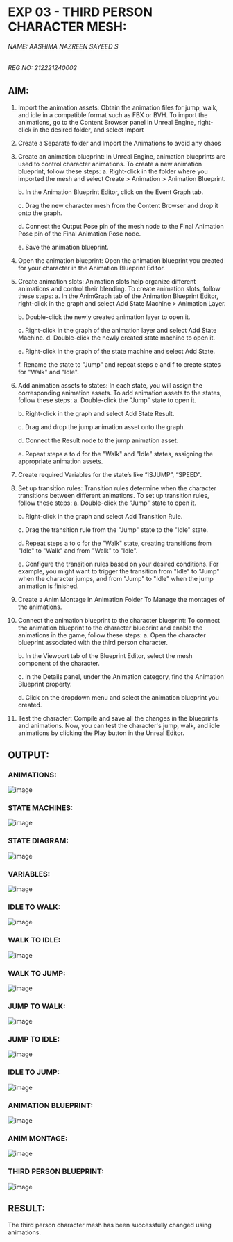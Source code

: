 # EXP 03 - THIRD PERSON CHARACTER MESH:

###### NAME: AASHIMA NAZREEN SAYEED S
###### REG NO: 212221240002 

## AIM:

1. Import the animation assets: Obtain the animation files for jump, walk, and idle in a compatible format such as FBX or BVH. To import the animations, go to the Content Browser panel in Unreal Engine, right-click in the desired folder, and select Import 

2. Create a Separate folder and Import the Animations to avoid any chaos 

3. Create an animation blueprint: In Unreal Engine, animation blueprints are used to control character animations. To create a new animation blueprint, follow these steps: 
    a. Right-click in the folder where you imported the mesh and select Create > Animation > Animation Blueprint. 
    
    b. In the Animation Blueprint Editor, click on the Event Graph tab. 
    
    c. Drag the new character mesh from the Content Browser and drop it onto the graph. 
    
    d. Connect the Output Pose pin of the mesh node to the Final Animation Pose pin of the Final Animation Pose node. 
    
    e. Save the animation blueprint. 
    
4. Open the animation blueprint: Open the animation blueprint you created for your character in the Animation Blueprint Editor. 

5. Create animation slots: Animation slots help organize different animations and control their blending. To create animation slots, follow these steps: 
    a. In the AnimGraph tab of the Animation Blueprint Editor, right-click in the graph and select Add State Machine > Animation Layer. 
    
    b. Double-click the newly created animation layer to open it. 
    
    c. Right-click in the graph of the animation layer and select Add State Machine. d. Double-click the newly created state machine to open it. 
    
    e. Right-click in the graph of the state machine and select Add State. 
    
    f. Rename the state to "Jump" and repeat steps e and f to create states for "Walk" and "Idle".
    
6. Add animation assets to states: In each state, you will assign the corresponding animation assets. To add animation assets to the states, follow these steps: 
    a. Double-click the "Jump" state to open it. 

    b. Right-click in the graph and select Add State Result. 

    c. Drag and drop the jump animation asset onto the graph. 

    d. Connect the Result node to the jump animation asset.

    e. Repeat steps a to d for the "Walk" and "Idle" states, assigning the appropriate animation assets. 

7. Create required Variables for the state’s like “ISJUMP”, “SPEED”. 

8. Set up transition rules: Transition rules determine when the character transitions between different animations. To set up transition rules, follow these steps: 
    a. Double-click the "Jump" state to open it. 
    
    b. Right-click in the graph and select Add Transition Rule. 
    
    c. Drag the transition rule from the "Jump" state to the "Idle" state. 
    
    d. Repeat steps a to c for the "Walk" state, creating transitions from "Idle" to "Walk" and from "Walk" to "Idle". 
    
    e. Configure the transition rules based on your desired conditions. For example, you might want to trigger the transition from "Idle" to "Jump" when the character jumps, and from "Jump" to "Idle" when the jump animation is finished. 

9. Create a Anim Montage in Animation Folder To Manage the montages of the animations.

10. Connect the animation blueprint to the character blueprint: To connect the animation blueprint to the character blueprint and enable the animations in the game, follow these steps:
    a. Open the character blueprint associated with the third person character. 
    
    b. In the Viewport tab of the Blueprint Editor, select the mesh component of the character.
    
    c. In the Details panel, under the Animation category, find the Animation Blueprint property. 
    
    d. Click on the dropdown menu and select the animation blueprint you created. 

11. Test the character: Compile and save all the changes in the blueprints and animations. Now, you can test the character's jump, walk, and idle animations by clicking the Play button in the Unreal Editor.

## OUTPUT:

### ANIMATIONS:
![image](https://github.com/Aashima02/Third-Person-Character-Mesh-/assets/93427086/b158a3fe-3240-4924-b60d-dad143bcba8e)

### STATE MACHINES:
![image](https://github.com/Aashima02/Third-Person-Character-Mesh-/assets/93427086/997a80d8-9734-4c90-a36d-02827a128d93)


### STATE DIAGRAM:
![image](https://github.com/Aashima02/Third-Person-Character-Mesh-/assets/93427086/7d929690-7c24-4345-9061-da992d185d7d)

### VARIABLES:
![image](https://github.com/Aashima02/Third-Person-Character-Mesh-/assets/93427086/28ef2db6-ac4a-498b-b286-394c520bedf8)

### IDLE TO WALK:
![image](https://github.com/Aashima02/Third-Person-Character-Mesh-/assets/93427086/c60a7474-83af-482c-ab80-8ae819b1551e)

### WALK TO IDLE:
![image](https://github.com/Aashima02/Third-Person-Character-Mesh-/assets/93427086/4f64f218-884e-48f1-b268-9d1a68f1eced)


### WALK TO JUMP:
![image](https://github.com/Aashima02/Third-Person-Character-Mesh-/assets/93427086/7aff0473-59d2-4599-8c38-fe597e0030b6)

### JUMP TO WALK:
![image](https://github.com/Aashima02/Third-Person-Character-Mesh-/assets/93427086/38e3050d-7c50-4cc2-961e-42db9b4ed19b)

### JUMP TO IDLE:
![image](https://github.com/Aashima02/Third-Person-Character-Mesh-/assets/93427086/b31ca365-aaa0-4152-bda0-2c03a48cb411)

### IDLE TO JUMP:
![image](https://github.com/Aashima02/Third-Person-Character-Mesh-/assets/93427086/f21e0e16-a9fb-42f3-bd18-179874b69798)

### ANIMATION BLUEPRINT:
![image](https://github.com/Aashima02/Third-Person-Character-Mesh-/assets/93427086/0e53f23d-3394-4a4e-8dbe-770b0c45f437)

### ANIM MONTAGE:
![image](https://github.com/Aashima02/Third-Person-Character-Mesh-/assets/93427086/7d66a112-8c48-48bd-b94d-3c3729beec80)

### THIRD PERSON BLUEPRINT:
![image](https://github.com/Aashima02/Third-Person-Character-Mesh-/assets/93427086/73c83090-5c42-4802-8b29-97d887f1b3b9)

## RESULT:

The third person character mesh has been successfully changed using animations.
























